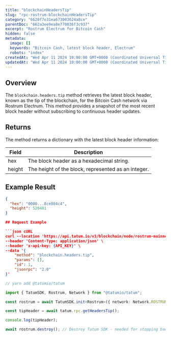 ```yaml
---
title: "blockchainHeadersTip"
slug: "rpc-rostrum-blockchainHeadersTip"
category: "6620f7e31ea673003624a8ce"
parentDoc: "662a3ee9ea8e770036f3c937"
excerpt: "Rostrum Electrum for Bitcoin Cash"
hidden: false
metadata:
  image: []
  keywords: "Bitcoin Cash, latest block header, Electrum"
  robots: "index"
createdAt: "Wed Apr 11 2024 10:00:00 GMT+0000 (Coordinated Universal Time)"
updatedAt: "Wed Apr 11 2024 10:00:00 GMT+0000 (Coordinated Universal Time)"
---
```


## Overview

The `blockchain.headers.tip` method retrieves the latest block header, known as the tip of the blockchain, for the Bitcoin Cash network via Rostrum Electrum. This method provides a snapshot of the most recent block header without subscribing to continuous header updates.

## Returns

The method returns a dictionary with the latest block header information:

| Field  | Description                                         |
| ------ | --------------------------------------------------- |
| hex    | The block header as a hexadecimal string.           |
| height | The height of the block, represented as an integer. |

## Example Result

```json
{
  "hex": "0000...8ce804c4",
  "height": 520481
}

## Request Example

```json cURL
curl --location 'https://api.tatum.io/v3/blockchain/node/rostrum-mainnet/' \
--header 'Content-Type: application/json' \
--header 'x-api-key: {API_KEY}' \
--data '{
    "method": "blockchain.headers.tip",
    "params": [],
    "id": 1,
    "jsonrpc": "2.0"
}'
```
```typescript
// yarn add @tatumio/tatum

import { TatumSDK, Rostrum, Network } from "@tatumio/tatum";

const rostrum = await TatumSDK.init<Rostrum>({ network: Network.ROSTRUM_MAINNET });

const tipHeader = await tatum.rpc.getHeadersTip();

console.log(tipHeader);

await rostrum.destroy(); // Destroy Tatum SDK - needed for stopping background jobs
```

